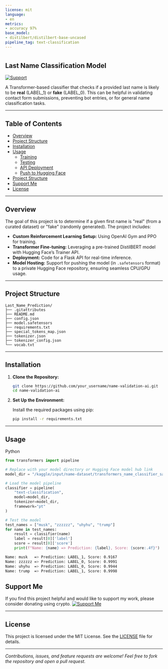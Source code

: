 ```yaml
---
license: mit
language:
- en
metrics:
- accuracy 97%
base_model:
- distilbert/distilbert-base-uncased
pipeline_tag: text-classification
---
```


# <h2>Last Name Classification Model</h2>
[![Support](https://img.shields.io/badge/Support-Me-brightgreen)](https://www.example.com/donate?crypto=YOUR_CRYPTO_ID)

A  Transformer-based classifier that checks if a provided last name is likely to be **real** (LABEL_1) or **fake** (LABEL_0). This can be helpful in validating contact form submissions, preventing bot entries, or for general name classification tasks.

---
## Table of Contents

- [Overview](#overview)
- [Project Structure](#roject_structure)
- [Installation](#installation)
- [Usage](#usage)
  - [Training](#training)
  - [Testing](#testing)
  - [API Deployment](#api-deployment)
  - [Push to Hugging Face](#push-to-hugging-face)
- [Project Structure](#project-structure)
- [Support Me](#support-me)
- [License](#license)
---

## Overview

The goal of this project is to determine if a given first name is "real" (from a curated dataset) or "fake" (randomly generated). The project includes:

- **Custom Reinforcement Learning Setup:** Using OpenAI Gym and PPO for training.
- **Transformer Fine-tuning:** Leveraging a pre-trained DistilBERT model with Hugging Face’s Trainer API.
- **Deployment:** Code for a Flask API for real-time inference.
- **Model Hosting:** Support for pushing the model (in `.safetensors` format) to a private Hugging Face repository, ensuring seamless CPU/GPU usage.

---
## Project Structure

```
Last_Name_Prediction/
├── .gitattributes
├── README.md
├── config.json
├── model.safetensors
├── requirements.txt
├── special_tokens_map.json
├── tokenizer.json
├── tokenizer_config.json
└── vocab.txt

```
---

## Installation

1. **Clone the Repository:**

   ```bash
   git clone https://github.com/your_username/name-validation-ai.git
   cd name-validation-ai
   ```

2. **Set Up the Environment:**

   Install the required packages using pip:

   ```bash
   pip install -r requirements.txt
   ```
---

## Usage
Python
```python
from transformers import pipeline

# Replace with your model directory or Hugging Face model hub link
model_dir = "/kaggle/input/name-dataset/transformers_name_classifier_safetensors"

# Load the model pipeline
classifier = pipeline(
    "text-classification",
    model=model_dir,
    tokenizer=model_dir,
    framework="pt"
)

# Test the model
test_names = ["musk", "zzzzzz", "uhyhu", "trump"]
for name in test_names:
    result = classifier(name)
    label = result[0]['label']
    score = result[0]['score']
    print(f"Name: {name} => Prediction: {label}, Score: {score:.4f}")
```
```bash
Name: musk   => Prediction: LABEL_1, Score: 0.9167
Name: zzzzzz => Prediction: LABEL_0, Score: 0.9991
Name: uhyhu  => Prediction: LABEL_0, Score: 0.9944
Name: trump  => Prediction: LABEL_1, Score: 0.9998
```
## Support Me

If you find this project helpful and would like to support my work, please consider donating using crypto.
<a href="https://www.example.com/donate?crypto=YOUR_CRYPTO_ID" target="_blank">
  <img src="https://img.shields.io/badge/Support-Me-brightgreen" alt="Support Me">
</a>

---

## License

This project is licensed under the MIT License. See the [LICENSE](LICENSE) file for details.

---

*Contributions, issues, and feature requests are welcome! Feel free to fork the repository and open a pull request.*
```